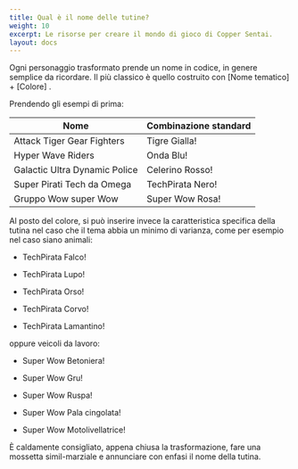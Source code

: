 ```yaml
---
title: Qual è il nome delle tutine?
weight: 10
excerpt: Le risorse per creare il mondo di gioco di Copper Sentai.
layout: docs
---
```

Ogni personaggio trasformato prende un nome in codice, in genere semplice da ricordare. Il più classico è quello costruito con \[Nome tematico]  + \[Colore] .

Prendendo gli esempi di prima:

| Nome | Combinazione standard                            |
|-----|----------------------------------|
| Attack Tiger Gear Fighters   | Tigre Gialla!                       |
| Hyper Wave Riders   | Onda Blu!                       |
| Galactic Ultra Dynamic Police   | Celerino Rosso!                       |
| Super Pirati Tech da Omega   | TechPirata Nero!|
| Gruppo Wow super Wow   | Super Wow Rosa!                        |

Al posto del colore, si può inserire invece la caratteristica specifica della tutina nel caso che il tema abbia un minimo di varianza, come per esempio nel caso siano animali:

*   TechPirata Falco!

*   TechPirata Lupo!

*   TechPirata Orso!

*   TechPirata Corvo!

*   TechPirata Lamantino!

oppure veicoli da lavoro:

*   Super Wow Betoniera!

*   Super Wow Gru!

*   Super Wow Ruspa!

*   Super Wow Pala cingolata!

*   Super Wow Motolivellatrice!

È caldamente consigliato, appena chiusa la trasformazione, fare una mossetta simil-marziale e annunciare con enfasi il nome della tutina.

